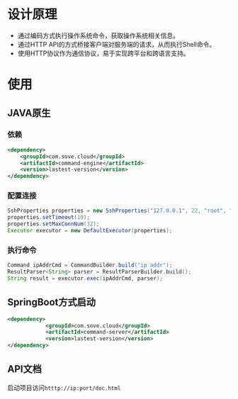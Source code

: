
# 设计原理
- 通过编码方式执行操作系统命令，获取操作系统相关信息。
- 通过HTTP API的方式桥接客户端对服务端的请求，从而执行Shell命令。  
- 使用HTTP协议作为通信协议，易于实现跨平台和跨语言支持。  

# 使用

## JAVA原生
### 依赖
```xml
<dependency>
    <groupId>com.sove.cloud</groupId>
    <artifactId>command-engine</artifactId>
    <version>lastest-version</version>
</dependency>
```
### 配置连接
```java
SshProperties properties = new SshProperties("127.0.0.1", 22, "root", "123456");
properties.setTimeout(10);
properties.setMaxConnNum(32);
Executor executor = new DefaultExecutor(properties);
```

### 执行命令
```java
Command ipAddrCmd = CommandBuilder.build("ip addr");
ResultParser<String> parser = ResultParserBuilder.build();
String result = executor.exec(ipAddrCmd, parser);
```

## SpringBoot方式启动
```xml
<dependency>
            <groupId>com.sove.cloud</groupId>
            <artifactId>command-server</artifactId>
            <version>lastest-version</version>
</dependency>
```

## API文档

启动项目访问`htttp://ip:port/doc.html`

